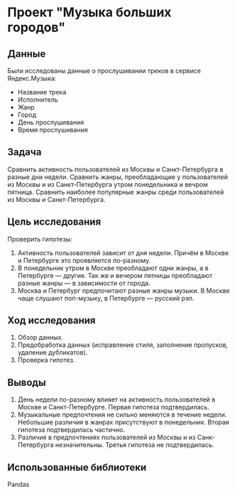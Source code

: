 # Проект "Музыка больших городов"

## Данные
Были исследованы данные о прослушивании треков в сервисе Яндекс.Музыка:
- Название трека
- Исполнитель
- Жанр
- Город
- День прослушивания
- Время прослушивания

## Задача
Сравнить активность пользователей из Москвы и Санкт-Петербурга в разные дни недели. Сравнить жанры, преобладающие у пользователей из Москвы и из Санкт-Петербурга утром понедельника и вечром пятница. Сравнить наиболее популярные жанры среди пользователей из Москвы и Санкт-Петербурга.

## Цель исследования
Проверить гипотезы:
1. Активность пользователей зависит от дня недели. Причём в Москве и Петербурге это проявляется по-разному.
2. В понедельник утром в Москве преобладают одни жанры, а в Петербурге — другие. Так же и вечером пятницы преобладают разные жанры — в зависимости от города.
3. Москва и Петербург предпочитают разные жанры музыки. В Москве чаще слушают поп-музыку, в Петербурге — русский рэп.

## Ход исследования
1. Обзор данных.
2. Предобработка данных (исправление стиля, заполнение пропусков, удаление дубликатов).
3. Проверка гипотез.

## Выводы
1. День недели по-разному влияет на активность пользователей в Москве и Санкт-Петербурге. Первая гипотеза подтвердилась.
2. Музыкальные предпочтения не сильно меняются в течение недели. Небольшие различия в жанрах присутствуют в понедельник. Вторая гипотеза подтвердилась частично.
3. Различия в предпочтениях пользователей из Москвы и из Санк-Петербурга незначительны. Третья гипотеза не подтвердилась.

## Использованные библиотеки
Pandas
